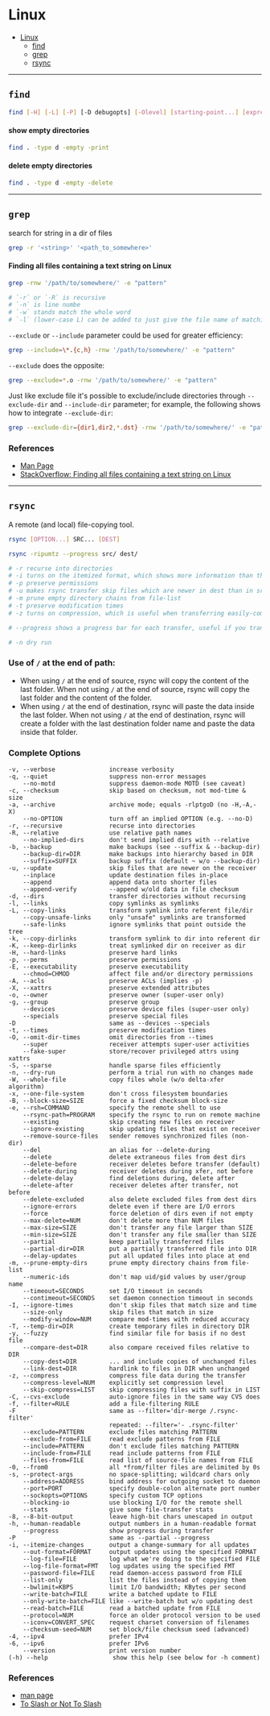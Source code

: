 # Linux

- [Linux](#linux)
  - [find](#find)
  - [grep](#grep)
  - [rsync](#rsync)

---

## ```find```

```bash
find [-H] [-L] [-P] [-D debugopts] [-Olevel] [starting-point...] [expression]
```

#### show empty directories

```bash
find . -type d -empty -print
```

#### delete empty directories

```bash
find . -type d -empty -delete
```

---

## ```grep```

search for string in a dir of files

```bash
grep -r '<string>' '<path_to_somewhere>'
```


#### Finding all files containing a text string on Linux

```bash
grep -rnw '/path/to/somewhere/' -e "pattern"

# `-r` or `-R` is recursive
# `-n` is line numbe
# `-w` stands match the whole word
# `-l` (lower-case L) can be added to just give the file name of matching files.
```

`--exclude` or `--include` parameter could be used for greater efficiency:

```bash
grep --include=\*.{c,h} -rnw '/path/to/somewhere/' -e "pattern"
```

`--exclude` does the opposite:

```bash
grep --exclude=*.o -rnw '/path/to/somewhere/' -e "pattern"
```

Just like exclude file it's possible to exclude/include directories through `--exclude-dir` and `--include-dir` parameter; for example, the following shows how to integrate `--exclude-dir`:

```bash
grep --exclude-dir={dir1,dir2,*.dst} -rnw '/path/to/somewhere/' -e "pattern"
```

### References

* [Man Page](http://linux.die.net/man/1/grep0)
* [StackOverflow: Finding all files containing a text string on Linux](https://stackoverflow.com/questions/16956810/finding-all-files-containing-a-text-string-on-linux)

---

## ```rsync```

A remote (and local) file-copying tool.

```bash
rsync [OPTION...] SRC... [DEST]
```

```bash
rsync -ripumtz --progress src/ dest/

# -r recurse into directories
# -i turns on the itemized format, which shows more information than the default format
# -p preserve permissions
# -u makes rsync transfer skip files which are newer in dest than in src
# -m prune empty directory chains from file-list
# -t preserve modification times
# -z turns on compression, which is useful when transferring easily-compressible files over slow links

# --progress shows a progress bar for each transfer, useful if you transfer big files

# -n dry run
```

### Use of `/` at the end of path:

- When using `/` at the end of source, rsync will copy the content of the last folder.
When not using `/` at the end of source, rsync will copy the last folder and the content of the folder.
- When using `/` at the end of destination, rsync will paste the data inside the last folder.
When not using `/` at the end of destination, rsync will create a folder with the last destination folder name and paste the data inside that folder.

### Complete Options

```
-v, --verbose               increase verbosity
-q, --quiet                 suppress non-error messages
    --no-motd               suppress daemon-mode MOTD (see caveat)
-c, --checksum              skip based on checksum, not mod-time & size
-a, --archive               archive mode; equals -rlptgoD (no -H,-A,-X)
    --no-OPTION             turn off an implied OPTION (e.g. --no-D)
-r, --recursive             recurse into directories
-R, --relative              use relative path names
    --no-implied-dirs       don't send implied dirs with --relative
-b, --backup                make backups (see --suffix & --backup-dir)
    --backup-dir=DIR        make backups into hierarchy based in DIR
    --suffix=SUFFIX         backup suffix (default ~ w/o --backup-dir)
-u, --update                skip files that are newer on the receiver
    --inplace               update destination files in-place
    --append                append data onto shorter files
    --append-verify         --append w/old data in file checksum
-d, --dirs                  transfer directories without recursing
-l, --links                 copy symlinks as symlinks
-L, --copy-links            transform symlink into referent file/dir
    --copy-unsafe-links     only "unsafe" symlinks are transformed
    --safe-links            ignore symlinks that point outside the tree
-k, --copy-dirlinks         transform symlink to dir into referent dir
-K, --keep-dirlinks         treat symlinked dir on receiver as dir
-H, --hard-links            preserve hard links
-p, --perms                 preserve permissions
-E, --executability         preserve executability
    --chmod=CHMOD           affect file and/or directory permissions
-A, --acls                  preserve ACLs (implies -p)
-X, --xattrs                preserve extended attributes
-o, --owner                 preserve owner (super-user only)
-g, --group                 preserve group
    --devices               preserve device files (super-user only)
    --specials              preserve special files
-D                          same as --devices --specials
-t, --times                 preserve modification times
-O, --omit-dir-times        omit directories from --times
    --super                 receiver attempts super-user activities
    --fake-super            store/recover privileged attrs using xattrs
-S, --sparse                handle sparse files efficiently
-n, --dry-run               perform a trial run with no changes made
-W, --whole-file            copy files whole (w/o delta-xfer algorithm)
-x, --one-file-system       don't cross filesystem boundaries
-B, --block-size=SIZE       force a fixed checksum block-size
-e, --rsh=COMMAND           specify the remote shell to use
    --rsync-path=PROGRAM    specify the rsync to run on remote machine
    --existing              skip creating new files on receiver
    --ignore-existing       skip updating files that exist on receiver
    --remove-source-files   sender removes synchronized files (non-dir)
    --del                   an alias for --delete-during
    --delete                delete extraneous files from dest dirs
    --delete-before         receiver deletes before transfer (default)
    --delete-during         receiver deletes during xfer, not before
    --delete-delay          find deletions during, delete after
    --delete-after          receiver deletes after transfer, not before
    --delete-excluded       also delete excluded files from dest dirs
    --ignore-errors         delete even if there are I/O errors
    --force                 force deletion of dirs even if not empty
    --max-delete=NUM        don't delete more than NUM files
    --max-size=SIZE         don't transfer any file larger than SIZE
    --min-size=SIZE         don't transfer any file smaller than SIZE
    --partial               keep partially transferred files
    --partial-dir=DIR       put a partially transferred file into DIR
    --delay-updates         put all updated files into place at end
-m, --prune-empty-dirs      prune empty directory chains from file-list
    --numeric-ids           don't map uid/gid values by user/group name
    --timeout=SECONDS       set I/O timeout in seconds
    --contimeout=SECONDS    set daemon connection timeout in seconds
-I, --ignore-times          don't skip files that match size and time
    --size-only             skip files that match in size
    --modify-window=NUM     compare mod-times with reduced accuracy
-T, --temp-dir=DIR          create temporary files in directory DIR
-y, --fuzzy                 find similar file for basis if no dest file
    --compare-dest=DIR      also compare received files relative to DIR
    --copy-dest=DIR         ... and include copies of unchanged files
    --link-dest=DIR         hardlink to files in DIR when unchanged
-z, --compress              compress file data during the transfer
    --compress-level=NUM    explicitly set compression level
    --skip-compress=LIST    skip compressing files with suffix in LIST
-C, --cvs-exclude           auto-ignore files in the same way CVS does
-f, --filter=RULE           add a file-filtering RULE
-F                          same as --filter='dir-merge /.rsync-filter'
                            repeated: --filter='- .rsync-filter'
    --exclude=PATTERN       exclude files matching PATTERN
    --exclude-from=FILE     read exclude patterns from FILE
    --include=PATTERN       don't exclude files matching PATTERN
    --include-from=FILE     read include patterns from FILE
    --files-from=FILE       read list of source-file names from FILE
-0, --from0                 all *from/filter files are delimited by 0s
-s, --protect-args          no space-splitting; wildcard chars only
    --address=ADDRESS       bind address for outgoing socket to daemon
    --port=PORT             specify double-colon alternate port number
    --sockopts=OPTIONS      specify custom TCP options
    --blocking-io           use blocking I/O for the remote shell
    --stats                 give some file-transfer stats
-8, --8-bit-output          leave high-bit chars unescaped in output
-h, --human-readable        output numbers in a human-readable format
    --progress              show progress during transfer
-P                          same as --partial --progress
-i, --itemize-changes       output a change-summary for all updates
    --out-format=FORMAT     output updates using the specified FORMAT
    --log-file=FILE         log what we're doing to the specified FILE
    --log-file-format=FMT   log updates using the specified FMT
    --password-file=FILE    read daemon-access password from FILE
    --list-only             list the files instead of copying them
    --bwlimit=KBPS          limit I/O bandwidth; KBytes per second
    --write-batch=FILE      write a batched update to FILE
    --only-write-batch=FILE like --write-batch but w/o updating dest
    --read-batch=FILE       read a batched update from FILE
    --protocol=NUM          force an older protocol version to be used
    --iconv=CONVERT_SPEC    request charset conversion of filenames
    --checksum-seed=NUM     set block/file checksum seed (advanced)
-4, --ipv4                  prefer IPv4
-6, --ipv6                  prefer IPv6
    --version               print version number
(-h) --help                  show this help (see below for -h comment)
```

### References

* [man page](http://linux.die.net/man/1/rsync)
* [To Slash or Not To Slash](http://qdosmsq.dunbar-it.co.uk/blog/2013/02/rsync-to-slash-or-not-to-slash/)
